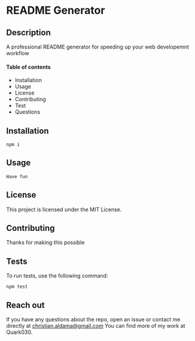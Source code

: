 
# README Generator


## Description
A professional README generator for speeding up your web developemnt  workflow

#### Table of contents

- Installation
- Usage
- License
- Contributing
- Test
- Questions


## Installation
```
npm i
```


## Usage
```
Have fun
```

## License
This project is licensed under the MIT License.


## Contributing
Thanks for making this possible


## Tests
To run tests, use the following command:
```
npm test
```


## Reach out
If you have any questions about the repo, open an issue or contact me 
directly at christian.aldama@gmail.com You can find more of my work at Quark030.


